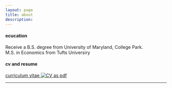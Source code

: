 ```yaml
---
layout: page
title: about
description:
---
```


#### <a name="education"></a>ecucation
Receive a B.S. degree from University of Maryland, College Park.\
M.S. in Economics from Tufts Universiry 


#### <a name="cvandresume"></a>cv and resume
[curriculum vitae ![CV as pdf](icons16/pdf-icon.png)](https://github.com/zhaolululv/zhaolululv.github.io/blob/master/Resume_Lujin_Zhao.pdf)

---



